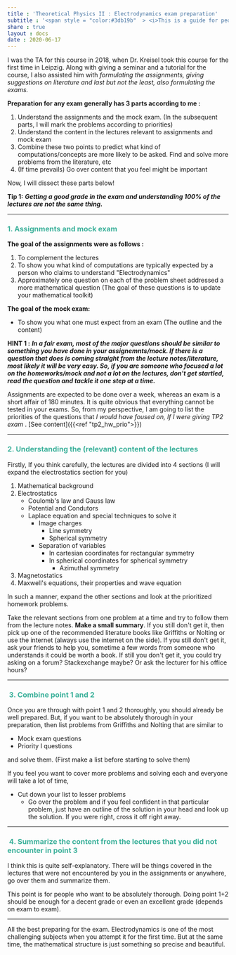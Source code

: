 ```yaml
---
title : 'Theoretical Physics II : Electrodynamics exam preparation' 
subtitle : '<span style = "color:#3db19b"  > <i>This is a guide for people who are preparing for the TP2 exam (with Dr. Kreisel) at the IPSP program, University of Leipzig. All the hints and suggestions are based on the premise that, If I had to prepare for this examination, I would have followed the following steps. </i></span> '
share : true
layout : docs
date : 2020-06-17
---
```


I was the TA for this course in 2018, when Dr. Kreisel took this course for the first time in Leipzig. Along with giving a seminar and a tutorial for the course, I also assisted him with _formulating the assignments, giving suggestions on literature and last but not the least, also formulating the exams._

**Preparation for any exam generally has 3 parts according to me :**
1. Understand the assignments and the mock exam. (In the subsequent parts, I will mark the problems according to priorities)
2. Understand the content in the lectures relevant to assignments and mock exam
3. Combine these two points to predict what kind of computations/concepts are more likely to be asked. Find and solve more problems from the literature, etc
4. (If time prevails) Go over content that you feel might be important

Now, I will dissect these parts below!

**Tip 1:** **_Getting a good grade in the exam and understanding 100% of the lectures are not the same thing._**

<hr>

### <span style = "color:#3db19b"  >1. Assignments and mock exam  </span>
**The goal of the assignments were as follows :**

1. To complement the lectures
2. To show you what kind of computations are typically expected by a person who claims to understand "Electrodynamics"
3. Approximately one question on each of the problem sheet addressed a more mathematical question (The goal of these questions is to update your mathematical toolkit)

**The goal of the mock exam:**

* To show you what one must expect from an exam (The outline and the content)

**HINT 1 :** **_In a fair exam, most of the major questions should be similar to something you have done in your assignemnts/mock. If there is a question that does is coming straight from the lecture notes/literature, most likely it will be very easy. So, if you are someone who focused a lot on the homeworks/mock and not a lot on the lectures, don't get startled, read the question and tackle it one step at a time._**

Assignments are expected to be done over a week, whereas an exam is a short affair of 180 minutes. It is quite obvious that everything cannot be tested in your exams. So, from my perspective, I am going to list the priorities of the questions that _I would have foused on, If I were giving TP2 exam_ .
 [See content]({{<ref "tp2_hw_prio">}})

<hr>

### <span style = "color:#3db19b"  > 2. Understanding the (relevant) content of the lectures </span>

Firstly, If you think carefully, the lectures are divided into 4 sections (I will expand the electrostatics section for you)

1. Mathematical background
2. Electrostatics
   - Coulomb's law and Gauss law
   - Potential and Condutors
   - Laplace equation and special techniques to solve it
     - Image charges
       - Line symmetry
       - Spherical symmetry
     - Separation of variables
       - In cartesian coordinates for rectangular symmetry
       - In spherical coordinates for spherical symmetry
         - Azimuthal symmetry
3. Magnetostatics
4. Maxwell's equations, their properties and wave equation

In such a manner, expand the other sections and look at the prioritized homework problems.

Take the relevant sections from one problem at a time and try to follow them from the lecture notes. **Make a small summary**. If you still don't get it, then pick up one of the recommended literature books like Griffiths or Nolting or use the internet (always use the internet on the side). If you still don't get it, ask your friends to help you, sometime a few words from someone who understands it could be worth a book. If still you don't get it, you could try asking on a forum? Stackexchange maybe? Or ask the lecturer for his office hours?

<hr>

### <span style = "color:#3db19b"  > 3. Combine point 1 and 2 </span>

Once you are through with point 1 and 2 thoroughly, you should already be well prepared. But, if you want to be absolutely thorough in your preparation, then list problems from Griffiths and Nolting that are similar to 

* Mock exam questions
* Priority I questions

and solve them. (First make a list before starting to solve them)

If you feel you want to cover more problems and solving each and everyone will take a lot of time, 

* Cut down your list to lesser problems
  * Go over the problem and if you feel confident in that particular problem, just have an outline of the solution in your head and look up the solution. If you were right, cross it off right away.

<hr>

### <span style = "color:#3db19b"  > 4. Summarize the content from the lectures that you did not encounter in point 3 </span>

I think this is quite self-explanatory. There will be things covered in the lectures that were not encountered by you in the assignments or anywhere, go over them and summarize them. 

This point is for people who want to be absolutely thorough. Doing point 1+2 should be enough for a decent grade or even an excellent grade (depends on exam to exam). 

<hr>

All the best preparing for the exam. Electrodynamics is one of the most challenging subjects when you attempt it for the first time. But at the same time, the mathematical structure is just something so precise and beautiful. 


